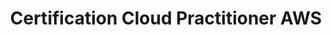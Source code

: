 ---
title: Certification Cloud Practitioner AWS
organization: AWS
location: Londres, Royaume-Uni
organizationUrl: https://www.credly.com/badges/ac32a940-e37e-408e-ace9-66b578788029/linked_in_profile
start: 2022-11-01
---